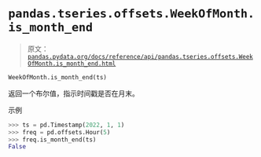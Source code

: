 # `pandas.tseries.offsets.WeekOfMonth.is_month_end`

> 原文：[`pandas.pydata.org/docs/reference/api/pandas.tseries.offsets.WeekOfMonth.is_month_end.html`](https://pandas.pydata.org/docs/reference/api/pandas.tseries.offsets.WeekOfMonth.is_month_end.html)

```py
WeekOfMonth.is_month_end(ts)
```

返回一个布尔值，指示时间戳是否在月末。

示例

```py
>>> ts = pd.Timestamp(2022, 1, 1)
>>> freq = pd.offsets.Hour(5)
>>> freq.is_month_end(ts)
False 
```
